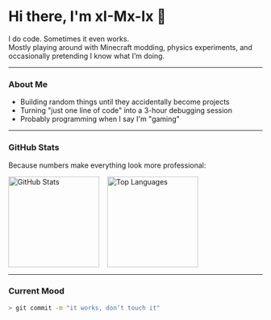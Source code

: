 # Hi there, I'm xI-Mx-Ix 👋

I do code. Sometimes it even works.  
Mostly playing around with Minecraft modding, physics experiments, and occasionally pretending I know what I’m doing.

---

### About Me

* Building random things until they accidentally become projects
* Turning "just one line of code" into a 3-hour debugging session
* Probably programming when I say I'm "gaming"

---

### GitHub Stats

Because numbers make everything look more professional:

<div style="display: flex; gap: 1rem; flex-wrap: wrap;">

  <a href="https://github.com/xI-Mx-Ix">
    <img height="180em" src="https://github-readme-stats.vercel.app/api?username=xI-Mx-Ix&show_icons=true&hide_border=false&theme=radical&count_private=true&rank_icon=github" alt="GitHub Stats"/>
  </a>

   <a href="https://github.com/xI-Mx-Ix">
    <img height="180em" src="https://github-readme-stats.vercel.app/api/top-langs/?username=xI-Mx-Ix&layout=compact&hide_border=false&theme=radical" alt="Top Languages"/>
  </a>
</div>

---

### Current Mood

```bash
> git commit -m "it works, don’t touch it"
